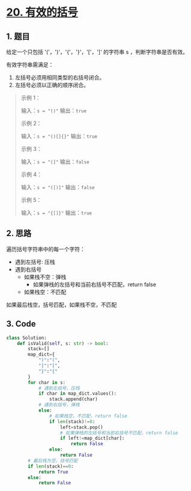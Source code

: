 # [20. 有效的括号](https://leetcode-cn.com/problems/valid-parentheses/)

## 1. 题目

给定一个只包括 '('，')'，'{'，'}'，'['，']' 的字符串 s ，判断字符串是否有效。

有效字符串需满足：

1. 左括号必须用相同类型的右括号闭合。
2. 左括号必须以正确的顺序闭合。

> 示例 1：
>
> 输入：`s = "()"`
> 输出：`true`
>
> 示例 2：
>
> 输入：`s = "()[]{}"`
> 输出：`true`
>
> 示例 3：
>
> 输入：`s = "(]"`
> 输出：`false`
>
> 示例 4：
>
> 输入：`s = "([)]"`
> 输出：`false`
>
> 示例 5：
>
> 输入：`s = "{[]}"`
> 输出：`true`

## 2. 思路

遍历括号字符串中的每一个字符：

- 遇到左括号: 压栈
- 遇到右括号
  - 如果栈不空：弹栈
    - 如果弹栈的左括号和当前右括号不匹配，return false
  - 如果栈空：不匹配

如果最后栈空，括号匹配，如果栈不空，不匹配

## 3. Code

```python
class Solution:
    def isValid(self, s: str) -> bool:
        stack=[]
        map_dict={
            ")":"(",
            "]":"[",
            "}":"{"
        }
        for char in s:
            # 遇到左括号，压栈
            if char in map_dict.values():
                stack.append(char)
            # 遇到右括号，弹栈
            else:
                # 如果栈空，不匹配，return false
                if len(stack)!=0:
                    left=stack.pop()
                    # 如果弹栈的左括号和当前右括号不匹配，return false
                    if left!=map_dict[char]:
                        return False
                else:
                    return False
        # 最后栈为空，括号匹配
        if len(stack)==0:
            return True
        else:
            return False
```

